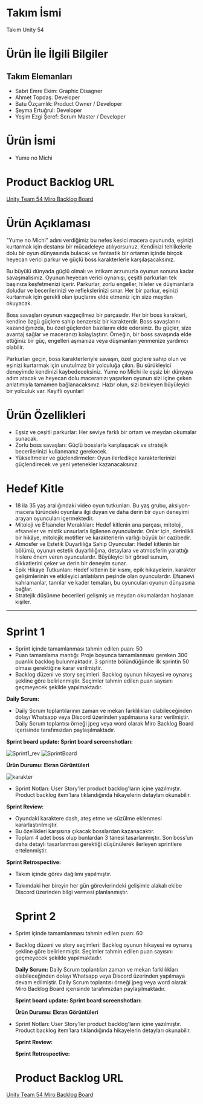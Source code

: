 # Takım İsmi
Takım Unity 54
# Ürün İle İlgili Bilgiler

## Takım Elemanları
- Sabri Emre Ekim: Graphic Disagner
- Ahmet Topdaş: Developer
- Batu Özçamlık: Product Owner / Developer
- Şeyma Ertuğrul: Developer
- Yeşim Ezgi Şeref: Scrum Master / Developer

# Ürün İsmi
- Yume no Michi
# Product Backlog URL
[Unity Team 54 Miro Backlog Board](https://miro.com/welcomeonboard/T1o1UXo0aDZWclV3SkpYdG90UXdXUVF1M21sYXROYkp0bkJ2b1QxNm9IbDdjcGNZZXhsRGtFc1RIclZpaDc0TXwzNDU4NzY0NTU2NDU4NTkwODI3fDI=?share_link_id=6111593492)

# Ürün Açıklaması
"Yume no Michi" adını verdiğimiz bu nefes kesici macera oyununda, eşinizi kurtarmak için destansı bir mücadeleye atılıyorsunuz. Kendinizi tehlikelerle dolu bir oyun dünyasında bulacak ve fantastik bir ortamın içinde birçok heyecan verici parkur ve güçlü boss karakterlerle karşılaşacaksınız.

Bu büyülü dünyada güçlü olmalı ve intikam arzunuzla oyunun sonuna kadar savaşmalısınız. Oyunun heyecan verici oynanışı, çeşitli parkurları tek başınıza keşfetmenizi içerir. Parkurlar, zorlu engeller, hileler ve düşmanlarla doludur ve becerilerinizi ve reflekslerinizi sınar. Her bir parkur, eşinizi kurtarmak için gerekli olan ipuçlarını elde etmeniz için size meydan okuyacak.

Boss savaşları oyunun vazgeçilmez bir parçasıdır. Her bir boss karakteri, kendine özgü güçlere sahip benzersiz bir karakterdir. Boss savaşlarını kazandığınızda, bu özel güçlerden bazılarını elde edersiniz. Bu güçler, size avantaj sağlar ve maceranızı kolaylaştırır. Örneğin, bir boss savaşında elde ettiğiniz bir güç, engelleri aşmanıza veya düşmanları yenmenize yardımcı olabilir.

Parkurları geçin, boss karakterleriyle savaşın, özel güçlere sahip olun ve eşinizi kurtarmak için unutulmaz bir yolculuğa çıkın. Bu sürükleyici deneyimde kendinizi kaybedeceksiniz. Yume no Michi ile eşsiz bir dünyaya adım atacak ve heyecan dolu maceranızı yaşarken oyunun sizi içine çeken anlatımıyla tamamen bağlanacaksınız. Hazır olun, sizi bekleyen büyüleyici bir yolculuk var. Keyifli oyunlar!

# Ürün Özellikleri
- Eşsiz ve çeşitli parkurlar: Her seviye farklı bir ortam ve meydan okumalar sunacak.
- Zorlu boss savaşları: Güçlü bosslarla karşılaşacak ve stratejik becerilerinizi kullanmanız gerekecek.
- Yükseltmeler ve güçlendirmeler: Oyun ilerledikçe karakterlerinizi güçlendirecek ve yeni yetenekler kazanacaksınız.
# Hedef Kitle
- 18 ila 35 yaş aralığındaki video oyun tutkunları. Bu yaş grubu, aksiyon-macera türündeki oyunlara ilgi duyan ve daha derin bir oyun deneyimi arayan oyuncuları içermektedir.
- Mitoloji ve Efsaneler Meraklıları: Hedef kitlenin ana parçası, mitoloji, efsaneler ve mistik unsurlarla ilgilenen oyunculardır. Onlar için, derinlikli bir hikâye, mitolojik motifler ve karakterlerin varlığı büyük bir cazibedir.
- Atmosfer ve Estetik Duyarlılığa Sahip Oyuncular: Hedef kitlenin bir bölümü, oyunun estetik duyarlılığına, detaylara ve atmosferin yarattığı hislere önem veren oyunculardır. Büyüleyici bir görsel sunum, dikkatlerini çeker ve derin bir deneyim sunar.
- Epik Hikaye Tutkunları: Hedef kitlenin bir kısmı, epik hikayelerin, karakter gelişimlerinin ve etkileyici anlatıların peşinde olan oyunculardır. Efsanevi kahramanlar, tanrılar ve kader temaları, bu oyuncuları oyunun dünyasına bağlar.
- Stratejik düşünme becerileri gelişmiş ve meydan okumalardan hoşlanan kişiler.
---
# Sprint 1
- Sprint içinde tamamlanması tahmin edilen puan: 50
- Puan tamamlama mantığı: Proje boyunca tamamlanması gereken 300 puanlık backlog bulunmaktadır. 3 sprinte bölündüğünde ilk sprintin 50 olması gerektiğine karar verilmiştir.
- Backlog düzeni ve story seçimleri: Backlog oyunun hikayesi ve oynanış şekline göre belirlenmiştir. Seçimler tahmin edilen puan sayısını geçmeyecek şekilde yapılmaktadır.

**Daily Scrum:**
- Daily Scrum toplantılarının zaman ve mekan farklılıkları olabileceğinden dolayı Whatsapp veya Discord üzerinden yapılmasına karar verilmiştir. Daily Scrum toplantısı örneği jpeg veya word olarak Miro Backlog Board içerisinde tarafımızdan paylaşılmaktadır.

**Sprint board update: Sprint board screenshotları:**

![Sprint1_rev](https://github.com/Bootcamp-U54/Game/blob/main/Sprint1_rev.png?raw=true) 
![SprintBoard](https://github.com/Bootcamp-U54/Game/blob/main/SprintBoard.png?raw=true)

**Ürün Durumu: Ekran Görüntüleri**

![karakter](https://github.com/Bootcamp-U54/Game/blob/main/karakter.jpg?raw=true)

- Sprint Notları: User Story'ler product backlog'ların içine yazılmıştır. Product backlog item'lara tıklandığında hikayelerin detayları okunabilir.

**Sprint Review:** 
- Oyundaki karaktere dash, ateş etme ve süzülme eklenmesi kararlaştırılmıştır.
- Bu özellikleri karşısına çıkacak bosslardan kazanacaktır. 
- Toplam 4 adet boss olup bunlardan 3 tanesi tasarlanmıştır. Son boss’un daha detaylı tasarlanması gerektiği düşünülerek ilerleyen sprintlere ertelenmiştir.

**Sprint Retrospective:**
- Takım içinde görev dağılımı yapılmıştır.
- Takımdaki her bireyin her gün görevlerindeki gelişimle alakalı ekibe Discord üzerinden bilgi vermesi planlanmıştır.

  # Sprint 2
- Sprint içinde tamamlanması tahmin edilen puan: 60
- Backlog düzeni ve story seçimleri: Backlog oyunun hikayesi ve oynanış şekline göre belirlenmiştir. Seçimler tahmin edilen puan sayısını geçmeyecek şekilde yapılmaktadır.

  **Daily Scrum:**
  Daily Scrum toplantıları zaman ve mekan farklılıkları olabileceğinden dolayı Whatsapp veya Discord üzerinden yapılmaya devam edilmiştir. Daily Scrum toplantısı örneği jpeg veya word olarak Miro Backlog Board içerisinde tarafımızdan paylaşılmaktadır.

  **Sprint board update: Sprint board screenshotları:**

  **Ürün Durumu: Ekran Görüntüleri**

- Sprint Notları: User Story'ler product backlog'ların içine yazılmıştır. Product backlog item'lara tıklandığında hikayelerin detayları okunabilir.

  **Sprint Review:** 

  **Sprint Retrospective:**

  # Product Backlog URL
[Unity Team 54 Miro Backlog Board](https://miro.com/welcomeonboard/T1o1UXo0aDZWclV3SkpYdG90UXdXUVF1M21sYXROYkp0bkJ2b1QxNm9IbDdjcGNZZXhsRGtFc1RIclZpaDc0TXwzNDU4NzY0NTU2NDU4NTkwODI3fDI=?share_link_id=6111593492)

